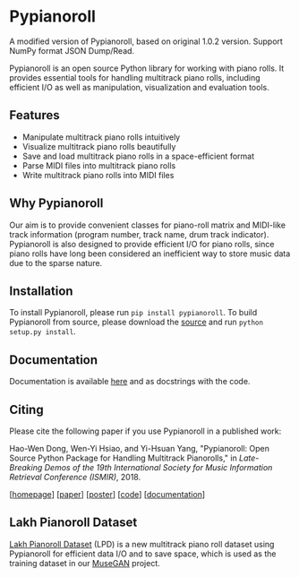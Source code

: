 Pypianoroll
===========

A modified version of Pypianoroll, based on original 1.0.2 version. Support NumPy format JSON Dump/Read.


Pypianoroll is an open source Python library for working with piano rolls. It provides essential tools for handling multitrack piano rolls, including efficient I/O as well as manipulation, visualization and evaluation tools.


Features
--------

- Manipulate multitrack piano rolls intuitively
- Visualize multitrack piano rolls beautifully
- Save and load multitrack piano rolls in a space-efficient format
- Parse MIDI files into multitrack piano rolls
- Write multitrack piano rolls into MIDI files


Why Pypianoroll
---------------

Our aim is to provide convenient classes for piano-roll matrix and MIDI-like track information (program number, track name, drum track indicator). Pypianoroll is also designed to provide efficient I/O for piano rolls, since piano rolls have long been considered an inefficient way to store music data due to the sparse nature.


Installation
------------

To install Pypianoroll, please run `pip install pypianoroll`. To build Pypianoroll from source, please download the [source](https://github.com/salu133445/pypianoroll/releases) and run `python setup.py install`.


Documentation
-------------

Documentation is available [here](https://salu133445.github.io/pypianoroll) and as docstrings with the code.


Citing
------

Please cite the following paper if you use Pypianoroll in a published work:

Hao-Wen Dong, Wen-Yi Hsiao, and Yi-Hsuan Yang, "Pypianoroll: Open Source Python Package for Handling Multitrack Pianorolls," in _Late-Breaking Demos of the 19th International Society for Music Information Retrieval Conference (ISMIR)_, 2018.

[[homepage](https://salu133445.github.io/pypianoroll/)]
[[paper](https://salu133445.github.io/pypianoroll/pdf/pypianoroll-ismir2018-lbd-paper.pdf)]
[[poster](https://salu133445.github.io/pypianoroll/pdf/pypianoroll-ismir2018-lbd-poster.pdf)]
[[code](https://github.com/salu133445/pypianoroll)]
[[documentation](https://salu133445.github.io/pypianoroll/)]


Lakh Pianoroll Dataset
----------------------

[Lakh Pianoroll Dataset](https://salu133445.github.io/musegan/dataset) (LPD) is a new multitrack piano roll dataset using Pypianoroll for efficient data I/O and to save space, which is used as the training dataset in our [MuseGAN](https://salu133445.github.io/musegan) project.
